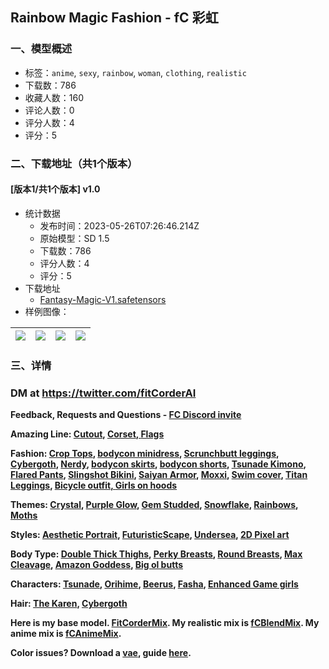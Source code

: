 ## Rainbow Magic Fashion - fC 彩虹
### 一、模型概述

- 标签：`anime`, `sexy`, `rainbow`, `woman`, `clothing`, `realistic`
- 下载数：786
- 收藏人数：160
- 评论人数：0
- 评分人数：4
- 评分：5

### 二、下载地址（共1个版本）

#### [版本1/共1个版本] v1.0

- 统计数据
  - 发布时间：2023-05-26T07:26:46.214Z
  - 原始模型：SD 1.5
  - 下载数：786
  - 评分人数：4
  - 评分：5
- 下载地址
  - [Fantasy-Magic-V1.safetensors](https://civitai.com/api/download/models/81498)
- 样例图像：

| <img src="https://image.civitai.com/xG1nkqKTMzGDvpLrqFT7WA/5be8172b-9c02-4950-922f-3eea57fdb12a/width=450/952355.jpeg" /> | <img src="https://image.civitai.com/xG1nkqKTMzGDvpLrqFT7WA/6236c4a8-f1fa-4666-831b-fff1e437391e/width=450/915792.jpeg" /> | <img src="https://image.civitai.com/xG1nkqKTMzGDvpLrqFT7WA/426a17e5-827b-4331-83e4-5e484438d4e5/width=450/915973.jpeg" /> | <img src="https://image.civitai.com/xG1nkqKTMzGDvpLrqFT7WA/933c815e-9e65-4bd0-81a4-be931bcd0363/width=450/915802.jpeg" /> |
| ---- | ---- | ---- | ---- |


### 三、详情
<h3 id="dm-at-httpstwittercomfitcorderai"><strong><span>DM at </span></strong><a target="_blank" rel="ugc" href="https://twitter.com/fitCorderAI"><strong><span>https://twitter.com/fitCorderAI</span></strong></a></h3><p><strong><span>Feedback, Requests and Questions - </span></strong><a target="_blank" rel="ugc" href="https://discord.gg/v8wqjWc9Eh"><strong><span>FC Discord invite</span></strong></a></p><p><strong><span>Amazing Line: </span></strong><a target="_blank" rel="ugc" href="https://civitai.com/models/77247/amazing-cutout-dresses"><strong><span>Cutout</span></strong></a><strong><span>, </span></strong><a target="_blank" rel="ugc" href="https://civitai.com/models/77113/amazing-corsets"><strong><span>Corset</span></strong></a><strong><span>,</span></strong><a target="_blank" rel="ugc" href="https://civitai.com/models/77113/amazing-corsets"><strong><span> </span></strong></a><a target="_blank" rel="ugc" href="https://civitai.com/models/78271/amazing-flag-fashion-murica-edition-fc"><strong><span>Flags</span></strong></a></p><p><strong><span>Fashion: </span></strong><a target="_blank" rel="ugc" href="https://civitai.com/models/57287/crop-tops-fc-lora"><strong><span>Crop Tops</span></strong></a><strong><span>, </span></strong><a target="_blank" rel="ugc" href="https://civitai.com/models/54274/choker-minidress-fc-clothing-lora"><strong><span>bodycon minidress</span></strong></a><strong><span>, </span></strong><a target="_blank" rel="ugc" href="https://civitai.com/models/54175/scrunchbutt-leggings-fc-clothing-lora"><strong><span>Scrunchbutt leggings</span></strong></a><strong><span>, </span></strong><a target="_blank" rel="ugc" href="https://civitai.com/models/60015/cybergoth-fc-lora"><strong><span>Cybergoth</span></strong></a><strong><span>, </span></strong><a target="_blank" rel="ugc" href="https://civitai.com/models/54387/nerdy-aesthetic-fc-lora"><strong><span>Nerdy</span></strong></a><strong><span>, </span></strong><a target="_blank" rel="ugc" href="https://civitai.com/models/65656/bodycon-skirts-pencil-skirt-fc-lora"><strong><span>bodycon skirts</span></strong></a><strong><span>, </span></strong><a target="_blank" rel="ugc" href="https://civitai.com/models/66040/bodycon-shorts-fc"><strong><span>bodycon shorts</span></strong></a><strong><span>, </span></strong><a target="_blank" rel="ugc" href="https://civitai.com/models/72417/tsunade-outfit-fc-lora"><strong><span>Tsunade Kimono</span></strong></a><strong><span>,</span></strong><a target="_blank" rel="ugc" href="https://civitai.com/models/73267/flared-drawstring-pants"><strong><span> Flared Pants</span></strong></a><strong><span>, </span></strong><a target="_blank" rel="ugc" href="https://civitai.com/models/73551"><strong><span>Slingshot Bikini</span></strong></a><strong><span>, </span></strong><a target="_blank" rel="ugc" href="https://civitai.com/models/73793/female-saiyan-battle-armor-fc-lora"><strong><span>Saiyan Armor</span></strong></a><strong><span>, </span></strong><a target="_blank" rel="ugc" href="https://civitai.com/models/67355/moxxi-outfit-fc-lora"><strong><span>Moxxi</span></strong></a><strong><span>, </span></strong><a target="_blank" rel="ugc" href="https://civitai.com/models/74265/fishnet-swim-cover"><strong><span>Swim cover</span></strong></a><strong><span>, </span></strong><a target="_blank" rel="ugc" href="https://civitai.com/models/73596/female-titan-leggings-fc-lora"><strong><span>Titan Leggings</span></strong></a><strong><span>, </span></strong><a target="_blank" rel="ugc" href="https://civitai.com/models/72546/bicycle-outfit-fc-lora"><strong><span>Bicycle outfit, </span></strong></a><a target="_blank" rel="ugc" href="https://civitai.com/models/72477/sports-cars-with-girl-on-hood-fc-lora"><strong><span>Girls on hoods</span></strong></a></p><p><strong><span>Themes: </span></strong><a target="_blank" rel="ugc" href="https://civitai.com/models/76256/crystal-fashion-fc-lora"><strong><span>Crystal</span></strong></a><strong><span>, </span></strong><a target="_blank" rel="ugc" href="https://civitai.com/models/76385/glowing-purple-fashion-fc"><strong><span>Purple Glow</span></strong></a><strong><span>, </span></strong><a target="_blank" rel="ugc" href="https://civitai.com/models/76468/gem-studded-fashion-fc"><strong><span>Gem Studded</span></strong></a><strong><span>, </span></strong><a target="_blank" rel="ugc" href="https://civitai.com/models/76536/snowflake-fashion-fc"><strong><span>Snowflake</span></strong></a><strong><span>, </span></strong><a target="_blank" rel="ugc" href="https://civitai.com/models/76729/rainbow-magic-fashion-fc"><strong><span>Rainbows</span></strong></a><strong><span>, </span></strong><a target="_blank" rel="ugc" href="https://civitai.com/models/78348?modelVersionId=83145"><strong><span>Moths</span></strong></a></p><p><strong><span>Styles: </span></strong><a target="_blank" rel="ugc" href="https://civitai.com/models/54387/aesthetic-portrait-fc-lora"><strong><span>Aesthetic Portrait</span></strong></a><strong><span>, </span></strong><a target="_blank" rel="ugc" href="https://civitai.com/models/58764/futuristicscape-lora"><strong><span>FuturisticScape</span></strong></a><strong><span>, </span></strong><a target="_blank" rel="ugc" href="https://civitai.com/models/59994/undersea-depths-fc-lora"><strong><span>Undersea</span></strong></a><strong><span>, </span></strong><a target="_blank" rel="ugc" href="https://civitai.com/models/74630/2d-pixel-art-video-game-style-fc-lora"><strong><span>2D Pixel art</span></strong></a></p><p><strong><span>Body Type: </span></strong><a target="_blank" rel="ugc" href="https://civitai.com/models/63054/double-thick-thighs-pawg-ass-fbb-fc-lora"><strong><span>Double Thick Thighs</span></strong></a><strong><span>, </span></strong><a target="_blank" rel="ugc" href="https://civitai.com/models/61639/perfect-perky-breasts-and-slim-figure-fc-lora"><strong><span>Perky Breasts</span></strong></a><strong><span>, </span></strong><a target="_blank" rel="ugc" href="https://civitai.com/models/61099/perfect-full-round-breasts-and-hourglass-figure-fc-lora"><strong><span>Round Breasts</span></strong></a><strong><span>, </span></strong><a target="_blank" rel="ugc" href="https://civitai.com/models/58851/massive-breast-with-max-cleavage-fc-lora"><strong><span>Max Cleavage</span></strong></a><strong><span>, </span></strong><a target="_blank" rel="ugc" href="https://civitai.com/models/54707/amazon-goddess-fc-fbb-lora"><strong><span>Amazon Goddess</span></strong></a><strong><span>, </span></strong><a target="_blank" rel="ugc" href="https://civitai.com/models/68772/big-booty-pawg-fc-lora"><strong><span>Big ol butts</span></strong></a></p><p><strong><span>Characters: </span></strong><a target="_blank" rel="ugc" href="https://civitai.com/models/71507/tsunade-naruto-fc-lora"><strong><span>Tsunade</span></strong></a><strong><span>, </span></strong><a target="_blank" rel="ugc" href="https://civitai.com/models/71709"><strong><span>Orihime</span></strong></a><strong><span>, </span></strong><a target="_blank" rel="ugc" href="https://civitai.com/models/68920/beerus-and-beerus-outfit-dragonball-lora"><strong><span>Beerus</span></strong></a><strong><span>, </span></strong><a target="_blank" rel="ugc" href="https://civitai.com/models/74760/fasha-seripa-dragon-ball-fc-lora"><strong><span>Fasha</span></strong></a><strong><span>, </span></strong><a target="_blank" rel="ugc" href="https://civitai.com/models/74692/aerith-enhanced-breast-collection-video-game-ladies-fc-lora"><strong><span>Enhanced Game girls</span></strong></a></p><p><strong><span>Hair: </span></strong><a target="_blank" rel="ugc" href="https://civitai.com/models/74732/can-i-talk-to-your-manager-haircut-fc-lora"><strong><span>The Karen</span></strong></a><strong><span>, </span></strong><a target="_blank" rel="ugc" href="https://civitai.com/models/60015/cybergoth-fc-lora"><strong><span>Cybergoth</span></strong></a></p><p><strong><span>Here is my base model. </span></strong><a target="_blank" rel="ugc" href="https://civitai.com/models/55036/fitcordermix-16-fc"><strong><span>FitCorderMix</span></strong></a><strong><span>. My realistic mix is </span></strong><a target="_blank" rel="ugc" href="https://civitai.com/models/64541"><strong><span>fCBlendMix</span></strong></a><strong><span>. My anime mix is </span></strong><a target="_blank" rel="ugc" href="https://civitai.com/models/64548/"><strong><span>fCAnimeMix</span></strong></a><strong><span>.</span></strong></p><p><strong><span>Color issues? Download a </span></strong><a target="_blank" rel="ugc" href="https://civitai.com/models/78342/fix-your-colors-vae"><strong><span>vae</span></strong></a><strong><span>, guide </span></strong><a target="_blank" rel="ugc" href="https://civitai.com/models/78342/fix-your-colors-vae"><strong><span>here</span></strong></a><strong><span>.</span></strong></p>
